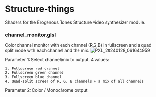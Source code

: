 # Structure-things
Shaders for the Erogenous Tones Structure video synthesizer module.

### channel_monitor.glsl
  Color channel monitor with each channel (R,G,B) in fullscreen and a quad split mode with each channel and the mix.
  ![PXL_20240128_061644959](https://github.com/j4s0n-c/Structure-things/assets/4063528/1e3f9e03-42d4-4a66-80d5-63b9e829210f)

  Parameter 1: Select channel/mix to output. 4 values: 
  
    1. Fullscreen red channel
    2. Fullscreen green channel
    3. Fullscreen blue channel
    4. Quad-split screen of R, G, B channels + a mix of all channels
  Parameter 2: Color / Monochrome output
